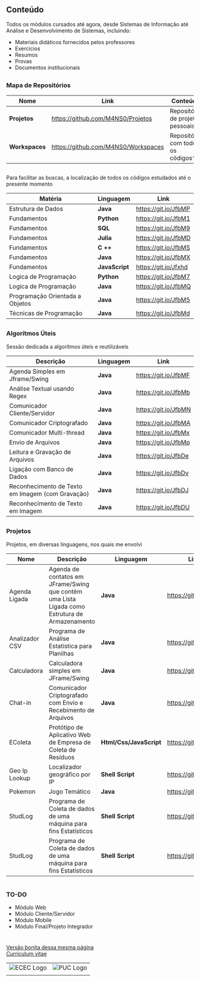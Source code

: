 ## Conteúdo

Todos os módulos cursados até agora, desde Sistemas de Informação até Análise e Desenvolvimento de Sistemas, incluindo:

  + Materiais didáticos fornecidos pelos professores
  + Exercícios
  + Resumos
  + Provas
  + Documentos institucionais

##

### Mapa de Repositórios

| Nome           | Link                                | Conteúdo                           |
| -------------- | ----------------------------------- | ---------------------------------- |
| **Projetos**   | https://github.com/M4NS0/Projetos   | Repositório de projetos pessoais   |
| **Workspaces** | https://github.com/M4NS0/Workspaces | Repositório com todos os códigos** |

##

Para facilitar as buscas, a localização de todos os códigos estudados até o presente momento 

| Matéria                         | Linguagem      | Link                 |
| ------------------------------- | -------------- | -------------------- |
| Estrutura de Dados              | **Java**       | https://git.io/JfbMP |
| Fundamentos                     | **Python**     | https://git.io/JfbM1 |
| Fundamentos                     | **SQL**        | https://git.io/JfbM9 |
| Fundamentos                     | **Julia**      | https://git.io/JfbMD |
| Fundamentos                     | **C ++**       | https://git.io/JfbMS |
| Fundamentos                     | **Java**       | https://git.io/JfbMX |
| Fundamentos                     | **JavaScript** | https://git.io/Jfxhd |
| Logica de Programação           | **Python**     | https://git.io/JfbM7 |
| Logica de Programação           | **Java**       | https://git.io/JfbMQ |
| Programação Orientada a Objetos | **Java**       | https://git.io/JfbM5 |
| Técnicas de Programação         | **Java**       | https://git.io/JfbMd |

##

### Algorítmos Úteis

Sessão dedicada a algorítmos úteis e reutilizáveis

| Descrição                                        | Linguagem | Link                 |
| ------------------------------------------------ | --------- | -------------------- |
| Agenda Simples em Jframe/Swing                   | **Java**  | https://git.io/JfbMF |
| Análise Textual usando Regex                     | **Java**  | https://git.io/JfbMb |
| Comunicador Cliente/Servidor                     | **Java**  | https://git.io/JfbMN |
| Comunicador Criptografado                        | **Java**  | https://git.io/JfbMA |
| Comunicador Multi-thread                         | **Java**  | https://git.io/JfbMx |
| Envio de Arquivos                                | **Java**  | https://git.io/JfbMp |
| Leitura e Gravação de Arquivos                   | **Java**  | https://git.io/JfbDe |
| Ligação com Banco de Dados                       | **Java**  | https://git.io/JfbDv |
| Reconhecimento de Texto em Imagem (com Gravação) | **Java**  | https://git.io/JfbDJ |
| Reconhecimento de Texto em imagem                | **Java**  | https://git.io/JfbDU |

##

### Projetos 

Projetos, em diversas linguagens, nos quais me envolvi

| Nome           | Descrição                                                                                      | Linguagem               | Link                 |
| -------------- | ---------------------------------------------------------------------------------------------- | ----------------------- | -------------------- |
| Agenda Ligada  | Agenda de contatos em JFrame/Swing que contém uma Lista Ligada como Estrutura de Armazenamento | **Java**                | https://git.io/JfbDk |
| Analizador CSV | Programa de Análise Estatística para Planilhas                                                 | **Java**                | https://git.io/JfbDI |
| Calculadora    | Calculadora simples em JFrame/Swing                                                            | **Java**                | https://git.io/JfbDL |
| Chat-in        | Comunicador Criptografado com Envio e Recebimento de Arquivos                                  | **Java**                | https://git.io/JfbDt |
| EColeta        | Protótipo de Aplicativo Web de Empresa de Coleta de Resíduos                                   | **Html/Css/JavaScript** | https://git.io/JfbDq | va** | https://git.io/JfbDY |
| Geo Ip Lookup  | Localizador geográfico por IP                                                                  | **Shell Script**        | https://git.io/JfbDm |
| Pokemon        | Jogo Temático                                                                                  | **Java**                | https://git.io/JfbDY |
| StudLog        | Programa de Coleta de dados de uma máquina para fins Estatísticos                              | **Shell Script**        | https://git.io/JfbDO |
| StudLog        | Programa de Coleta de dados de uma máquina para fins Estatísticos                              | **Shell Script**        | https://git.io/JfbDO |

#

### TO-DO

 - Módulo Web
 - Módulo Cliente/Servidor
 - Módulo Mobile
 - Módulo Final/Projeto Integrador

#


[Versão bonita dessa mesma página](https://m4ns0.github.io/)  
[Curriculum vitae](https://)  





|||
|----|----|
|![ECEC Logo](https://github.com/M4NS0/Matriz.Curricular/blob/master/puc.jpg ) |![PUC Logo](https://github.com/M4NS0/Matriz.Curricular/blob/master/Ecec.png)
||
